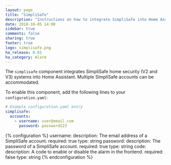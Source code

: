 ```yaml
---
layout: page
title: "SimpliSafe"
description: "Instructions on how to integrate SimpliSafe into Home Assistant."
date: 2018-10-05 14:00
sidebar: true
comments: false
sharing: true
footer: true
logo: simplisafe.png
ha_release: 0.81
ha_category: Alarm
---
```


The `simplisafe` component integrates SimpliSafe home security (V2 and V3)
systems into Home Assistant. Multiple SimpliSafe accounts can be accommodated.

To enable this component, add the following lines to your `configuration.yaml`:

```yaml
# Example configuration.yaml entry
simplisafe:
  accounts:
    - username: user@email.com
      password: password123
```

{% configuration %}
username:
  description: The email address of a SimpliSafe account.
  required: true
  type: string
password:
  description: The password of a SimpliSafe account.
  required: true
  type: string
code:
  description: A code to enable or disable the alarm in the frontend.
  required: false
  type: string
{% endconfiguration %}
